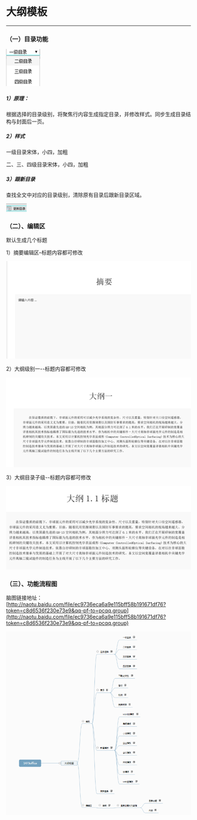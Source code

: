 # 大纲模板

---

### （一）目录功能

![](/Image/image080.png)

##### 1）原理：

根据选择的目录级别，将聚焦行内容生成指定目录，并修改样式。同步生成目录结构与封面后一页。

##### 2）样式

一级目录宋体，小四，加粗

二、三、四级目录宋体，小四，加粗

##### 3）跟新目录

查找全文中对应的目录级别，清除原有目录后跟新目录区域。

![](/Image/image081.png)

### （二）、编辑区

默认生成几个标题

1）摘要编辑区–标题内容都可修改

![](/Image/image082.png)

2）大纲级别一--标题内容都可修改

![](/Image/image083.png)

3）大纲目录子级--标题内容都可修改

![](/Image/image084.png)

### （三）、功能流程图

脑图链接地址：[http://naotu.baidu.com/file/ec9736eca6a9e115bff58b191671df76?token=c8d6536f230e73e9&qq-pf-to=pcqq.group](http://naotu.baidu.com/file/ec9736eca6a9e115bff58b191671df76?token=c8d6536f230e73e9&qq-pf-to=pcqq.group)



![](/Image/image085.png)

